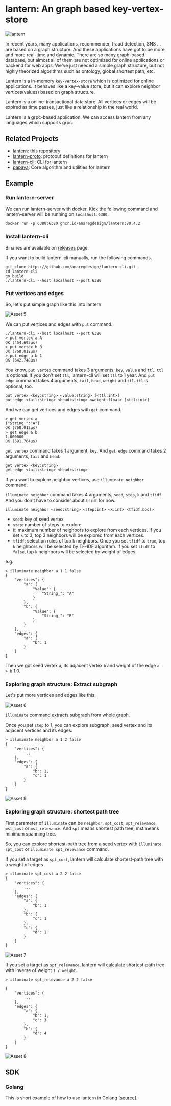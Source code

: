 # lantern: An graph based key-vertex-store
![lantern](https://github.com/anaregdesign/lantern/assets/6128022/d0484704-707d-4dcb-b780-4bbd318c444c)


In recent years, many applications, recommender, fraud detection, SNS ... are based on a graph structure. 
And these applications have got to be more and more real-time and dynamic.
There are so many graph-based database, but almost all of them are not optimized for online applications or backend for web apps.
We've just needed a simple graph structure, but not highly theorized algorithms such as ontology, global shortest path, etc.

Lantern is a in-memory `key-vertex-store` which is optimized for online applications. It behaves like a key-value store, but it can explore neighbor vertices(values) based on graph structure.

Lantern is a online-transactional data store. All vertices or edges will be expired as time passes, just like a relationship in the real world.

Lantern is a grpc-based application. We can access lantern from any languages which supports grpc.

## Related Projects
- [lantern](https://github.com/anaregdesign/lantern): this repository
- [lantern-proto](https://github.com/anaregdesign/lantern-proto): protobuf definitions for lantern
- [lantern-cli](https://github.com/anaregdesign/lantern-cli): CLI for lantern
- [papaya](https://github.com/anaregdesign/papaya): Core algorithm and utilities for lantern

## Example
### Run lantern-server
We can run lantern-server with docker. Kick the following command and lantern-server will be running on `localhost:6380`.
```shell
docker run -p 6380:6380 ghcr.io/anaregdesign/lantern:v0.4.2
```

### Install lantern-cli
Binaries are available on [releases](https://github.com/anaregdesign/lantern-cli/releases) page.

If you want to build lantern-cli manually, run the following commands.
```shell
git clone https://github.com/anaregdesign/lantern-cli.git
cd lantern-cli
go build
./lantern-cli --host localhost --port 6380
```

### Put vertices and edges
So, let's put simple graph like this into lantern. 

![Asset 5](https://github.com/anaregdesign/lantern/assets/6128022/bdac71a9-d860-4a27-8bb7-3c5442d8d5f4)

We can put vertices and edges with `put` command.

```shell
./lantern-cli --host localhost --port 6380
> put vertex a A
OK (454.695µs)
> put vertex b B
OK (768.012µs)
> put edge a b 1
OK (642.748µs)
```
You know, `put vertex` command takes 3 arguments, `key`, `value` and `ttl`. `ttl` is optional. If you don't set `ttl`, lantern-cli will set `ttl` to 1 year.
And `put edge` command takes 4 arguments, `tail`, `head`, `weight` and `ttl`. `ttl` is optional, too.

```shell
put vertex <key:string> <value:string> [<ttl:int>]
put edge <tail:string> <head:string> <weight:float> [<ttl:int>]
```

And we can get vertices and edges with `get` command.

```shell
> get vertex a
{"String_":"A"}
OK (768.012µs)
> get edge a b
1.000000
OK (591.764µs)
```
`get vertex` command takes 1 argument, `key`. And `get edge` command takes 2 arguments, `tail` and `head`.

```shell
get vertex <key:string>
get edge <tail:string> <head:string>
```

If you want to explore neighbor vertices, use `illuminate neighbor` command. 

`illuminate neighbor` command takes 4 arguments, `seed`, `step`, `k` and `tfidf`. And you don't have to consider about `tfidf` for now.

```shell
illuminate neighbor <seed:string> <step:int> <k:int> <tfidf:bool>
```
* `seed`: key of seed vertex
* `step`: number of steps to explore
* `k`: maximum number of neighbors to explore from each vertices. If you set `k` to 3, top 3 neighbors will be explored from each vertices.
* `tfidf`: selection rules of top `k` neighbors. Once you set `tfidf` to `true`, top `k` neighbors will be selected by TF-IDF algorithm. If you set `tfidf` to `false`, top `k` neighbors will be selected by weight of edges.

e.g.
```shell
> illuminate neighbor a 1 1 false
{
    "vertices": {
        "a": {
            "Value": {
                "String_": "A"
            }
        },
        "b": {
            "Value": {
                "String_": "B"
            }
        }
    },
    "edges": {
        "a": {
            "b": 1
        }
    }
}
```

Then we got seed vertex `a`, its adjacent vertex `b` and weight of the edge `a -> b` 1.0.


### Exploring graph structure: Extract subgraph
Let's put more vertices and edges like this.

![Asset 6](https://github.com/anaregdesign/lantern/assets/6128022/c1a35db5-a230-4b66-a24f-372ded1f814c)

`illuminate` command extracts subgraph from whole graph.

Once you set `step` to 1, you can explore subgraph, seed vertex and its adjacent vertices and its edges.

```shell
> illuminate neighbor a 1 2 false
{
	"vertices": {
		...
	},
	"edges": {
		"a": {
			"b": 1,
			"c": 1
		}
	}
}
```
![Asset 9](https://github.com/anaregdesign/lantern/assets/6128022/486e892e-a3c3-4cf3-bcb7-501db6cfed13)


### Exploring graph structure: shortest path tree
First parameter of `illuminate` can be `neighbor`, `spt_cost`, `spt_relevance`, `mst_cost` or `mst_relevance`. And `spt` means shortest path tree, mst means minimum spanning tree.

So, you can explore shortest-path tree from a seed vertex with `illuminate spt_cost` or `illuminate spt_relevance` command.

If you set a target as `spt_cost`, lantern will calculate shortest-path tree with a weight of edges.

```shell
> illuminate spt_cost a 2 2 false
{
	"vertices": {
		...
	},
	"edges": {
		"a": {
			"b": 1
		},
		"b": {
			"c": 1
		},
		"c": {
			"d": 1
		}
	}
}

```

![Asset 7](https://github.com/anaregdesign/lantern/assets/6128022/14843e9f-53b3-4bb9-9dd6-51c60f020aff)

If you set a target as `spt_relevance`, lantern will calculate shortest-path tree with inverse of weight `1 / weight`.

```shell
> illuminate spt_relevance a 2 2 false

{
	"vertices": {
		...
	},
	"edges": {
		"a": {
			"b": 1,
			"c": 3
		},
		"b": {
			"d": 4
		}
	}
}
```

![Asset 8](https://github.com/anaregdesign/lantern/assets/6128022/4c5d6606-5266-4df9-8a8d-7a617e3a672a)

## SDK
### Golang
This is short example of how to use lantern in Golang [[source](https://github.com/anaregdesign/lantern/blob/main/client/example/main.go)].
